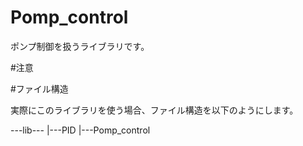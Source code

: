 # Pomp_control

ポンプ制御を扱うライブラリです。

#注意


#ファイル構造

実際にこのライブラリを使う場合、ファイル構造を以下のようにします。

---lib---
        |---PID
        |---Pomp_control